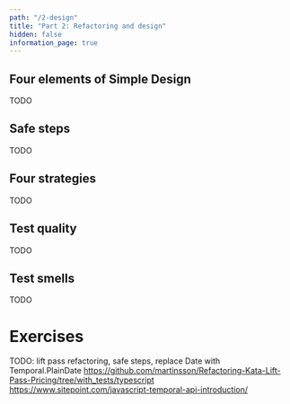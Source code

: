 ```yaml
---
path: "/2-design"
title: "Part 2: Refactoring and design"
hidden: false
information_page: true
---
```



## Four elements of Simple Design

TODO


## Safe steps

TODO


## Four strategies

TODO


## Test quality

TODO


## Test smells

TODO


# Exercises

TODO: lift pass refactoring, safe steps, replace Date with Temporal.PlainDate
https://github.com/martinsson/Refactoring-Kata-Lift-Pass-Pricing/tree/with_tests/typescript
https://www.sitepoint.com/javascript-temporal-api-introduction/
